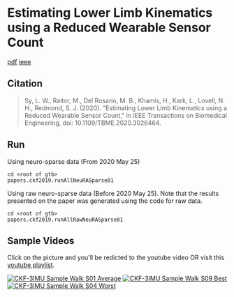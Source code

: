 # Estimating Lower Limb Kinematics using a Reduced Wearable Sensor Count
[pdf](https://arxiv.org/pdf/1910.00910.pdf)
[ieee](https://ieeexplore.ieee.org/document/9205648)

## Citation
> Sy, L. W., Raitor, M., Del Rosario, M. B., Khamis, H., Kark, L., Lovell, N. H., Redmond, S. J. (2020). "Estimating Lower Limb Kinematics using a Reduced Wearable Sensor Count," in IEEE Transactions on Biomedical Engineering, doi: 10.1109/TBME.2020.3026464.

## Run

Using neuro-sparse data (From 2020 May 25)
```
cd <root of gtb>
papers.ckf2019.runAllNeuRASparse01
```

Using raw neuro-sparse data (Before 2020 May 25). 
Note that the results presented on the paper was generated using the code for raw data.
```
cd <root of gtb>
papers.ckf2019.runAllRawNeuRASparse01
```

## Sample Videos

Click on the picture and you'll be redicted to the youtube video OR visit this [youtube playlist](https://www.youtube.com/watch?v=zaakWs93CQQ&list=PLu9_espQRgXVEuvm2eJOh5c4ThhOkp5t4).

[![CKF-3IMU Sample Walk S01 Average](http://img.youtube.com/vi/zaakWs93CQQ/0.jpg)](https://youtu.be/zaakWs93CQQ)
[![CKF-3IMU Sample Walk S09 Best](http://img.youtube.com/vi/Pn3N3oqXlyQ/0.jpg)](https://youtu.be/Pn3N3oqXlyQ)
[![CKF-3IMU Sample Walk S04 Worst](http://img.youtube.com/vi/sFkLdN-xZcA/0.jpg)](https://youtu.be/sFkLdN-xZcA)